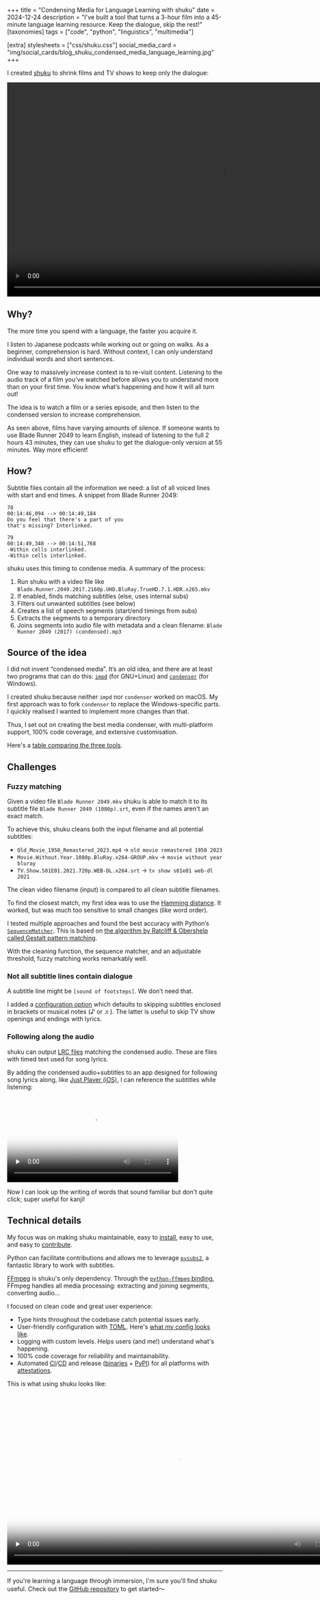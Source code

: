 +++
title = "Condensing Media for Language Learning with shuku"
date = 2024-12-24
description = "I've built a tool that turns a 3-hour film into a 45-minute language learning resource. Keep the dialogue, skip the rest!"
[taxonomies]
tags = ["code", "python", "linguistics", "multimedia"]

[extra]
stylesheets = ["css/shuku.css"]
social_media_card = "img/social_cards/blog_shuku_condensed_media_language_learning.jpg"
+++

I created [shuku](https://github.com/welpo/shuku) to shrink films and TV shows to keep only the dialogue:

<div id="animation-container">
  <noscript>
    <video class="invertible-image" controls muted width="1000" loop="true" autoplay="autoplay" title="shuku demo" src="https://cdn.jsdelivr.net/gh/welpo/shuku/assets/animation_demo/shuku_demo.mov"></video>
  </noscript>
</div>

<script defer src="js/d3.min.js"></script>
<script defer src="js/generated_data.js"></script>
<script defer src="js/script.js"></script>

## Why?

The more time you spend with a language, the faster you acquire it.

I listen to Japanese podcasts while working out or going on walks. As a beginner, comprehension is hard. Without context, I can only understand individual words and short sentences.

One way to massively increase context is to re-visit content. Listening to the audio track of a film you’ve watched before allows you to understand more than on your first time. You know what’s happening and how it will all turn out!

The idea is to watch a film or a series episode, and then listen to the condensed version to increase comprehension.

As seen above, films have varying amounts of silence. If someone wants to use Blade Runner 2049 to learn English, instead of listening to the full 2 hours 43 minutes, they can use shuku to get the dialogue-only version at 55 minutes. Way more efficient!

## How?

Subtitle files contain all the information we need: a list of all voiced lines with start and end times. A snippet from Blade Runner 2049:

```srt
78
00:14:46,094 --> 00:14:49,184
Do you feel that there's a part of you
that's missing? Interlinked.

79
00:14:49,348 --> 00:14:51,768
-Within cells interlinked.
-Within cells interlinked.
```

shuku uses this timing to condense media. A summary of the process:

1. Run shuku with a video file like `Blade.Runner.2049.2017.2160p.UHD.BluRay.TrueHD.7.1.HDR.x265.mkv`
2. If enabled, finds matching subtitles (else, uses internal subs)
3. Filters out unwanted subtitles (see below)
4. Creates a list of speech segments (start/end timings from subs)
5. Extracts the segments to a temporary directory
6. Joins segments into audio file with metadata and a clean filename: `Blade Runner 2049 (2017) (condensed).mp3`

## Source of the idea

I did not invent “condensed media”. It’s an old idea, and there are at least two programs that can do this: [`impd`](https://github.com/Ajatt-Tools/impd) (for GNU+Linux) and [`condenser`](https://github.com/ercanserteli/condenser) (for Windows).

I created shuku because neither `impd` nor `condenser`  worked on macOS. My first approach was to fork `condenser` to replace the Windows-specific parts. I quickly realised I wanted to implement more changes than that.

Thus, I set out on creating the best media condenser, with multi-platform support, 100% code coverage, and extensive customisation.

Here's a [table comparing the three tools](https://github.com/welpo/shuku?tab=readme-ov-file#comparison-with-similar-tools).

## Challenges

### Fuzzy matching

Given a video file `Blade Runner 2049.mkv` shuku is able to match it to its subtitle file `Blade Runner 2049 (1080p).srt`, even if the names aren't an exact match.

To achieve this, shuku cleans both the input filename and all potential subtitles:

- `Old_Movie_1950_Remastered_2023.mp4` → `old movie remastered 1950 2023`
- `Movie.Without.Year.1080p.BluRay.x264-GROUP.mkv` → `movie without year bluray`
- `TV.Show.S01E01.2021.720p.WEB-DL.x264.srt` → `tv show s01e01 web-dl 2021`

The clean video filename (input) is compared to all clean subtitle filenames.

To find the closest match, my first idea was to use the [Hamming distance](https://en.wikipedia.org/wiki/Hamming_distance). It worked, but was much too sensitive to small changes (like word order).

I tested multiple approaches and found the best accuracy with Python’s [`SequenceMatcher`](https://docs.python.org/3/library/difflib.html). This is based on [the algorithm by Ratcliff & Obershelp called Gestalt pattern matching](https://en.wikipedia.org/wiki/Gestalt_pattern_matching).

With the cleaning function, the sequence matcher, and an adjustable threshold, fuzzy matching works remarkably well.

### Not all subtitle lines contain dialogue

A subtitle line might be  `[sound of footsteps]`. We don’t need that.

I added a [configuration option](https://github.com/welpo/shuku?tab=readme-ov-file#line_skip_patterns) which defaults to skipping subtitles enclosed in brackets or musical notes (♪ or ♬). The latter is useful to skip TV show openings and endings with lyrics.

### Following along the audio

shuku can output [LRC files](https://en.wikipedia.org/wiki/LRC_(file_format)) matching the condensed audio. These are files with timed text used for song lyrics.

By adding the condensed audio+subtitles to an app designed for following song lyrics along, like [Just Player (iOS)](https://apps.apple.com/app/just-player-lrc-offine-music/id1134401407), I can reference the subtitles while listening:

<video controls preload="none" class="invertible-image" width="400" poster="media/just_player_poster.webp" title="Just Player with shuku condensed Blade Runner 2049" src="media/just_player.mp4"></video>

Now I can look up the writing of words that sound familiar but don't quite click; super useful for kanji!

## Technical details

My focus was on making shuku maintainable, easy to [install](https://github.com/welpo/shuku?tab=readme-ov-file#installation), easy to use, and easy to [contribute](https://github.com/welpo/shuku/blob/main/CONTRIBUTING.md).

Python can facilitate contributions and allows me to leverage [`pysubs2`](https://github.com/tkarabela/pysubs2), a fantastic library to work with subtitles.

[FFmpeg](https://ffmpeg.org/) is shuku's only dependency. Through the [`python-ffmpeg` binding](https://github.com/jonghwanhyeon/python-ffmpeg), FFmpeg handles all media processing: extracting and joining segments, converting audio…

I focused on clean code and great user experience:

- Type hints throughout the codebase catch potential issues early.
- User-friendly configuration with [TOML](https://toml.io/). Here's [what my config looks like](https://github.com/welpo/dotfiles/blob/main/.config/shuku/shuku.toml).
- Logging with custom levels. Helps users (and me!) understand what's happening.
- 100% code coverage for reliability and maintainability.
- Automated [CI](https://github.com/welpo/shuku/blob/main/.github/workflows/ci.yml)/[CD](https://github.com/welpo/shuku/blob/main/.github/workflows/cd.yml) and release ([binaries](https://github.com/welpo/shuku/releases/) + [PyPI](https://pypi.org/project/shuku/)) for all platforms with [attestations](https://docs.github.com/en/actions/security-for-github-actions/using-artifact-attestations/using-artifact-attestations-to-establish-provenance-for-builds).

This is what using shuku looks like:

<video controls preload="none" width="800" poster="media/cli_poster.webp" title="shuku demo" src="https://cdn.jsdelivr.net/gh/welpo/shuku/assets/cli_demo/shuku_demo.mp4"></video>

---

If you're learning a language through immersion, I'm sure you'll find shuku useful. Check out the [GitHub repository](https://github.com/welpo/shuku) to get started〜
